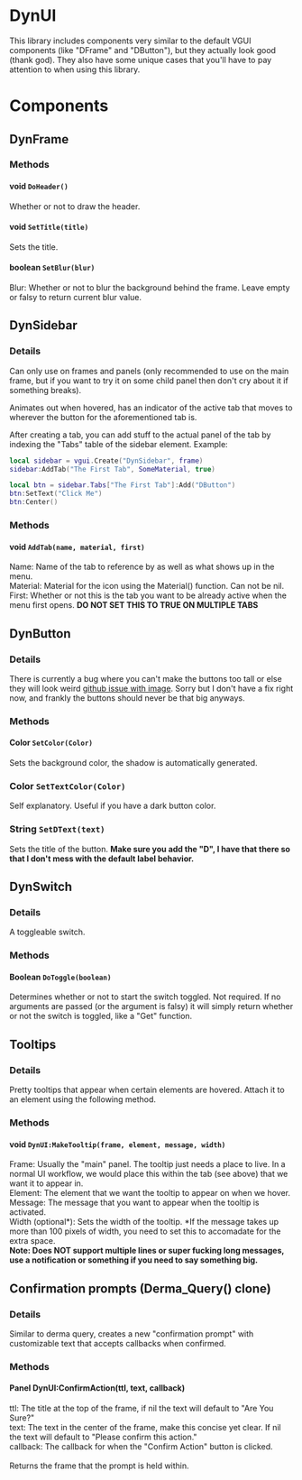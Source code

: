 # DynUI
This library includes components very similar to the default VGUI components (like "DFrame" and "DButton"), but they actually look good (thank god). 
They also have some unique cases that you'll have to pay attention to when using this library.

# Components
## DynFrame
### Methods
#### void `DoHeader()`
Whether or not to draw the header.
#### void `SetTitle(title)`
Sets the title.
#### boolean `SetBlur(blur)`
Blur: Whether or not to blur the background behind the frame. Leave empty or falsy to return current blur value.

## DynSidebar
### Details
Can only use on frames and panels (only recommended to use on the main frame, but if you want to try it on some child panel then don't cry about it if something breaks).

Animates out when hovered, has an indicator of the active tab that moves to wherever the button for the aforementioned tab is.

After creating a tab, you can add stuff to the actual panel of the tab by indexing the "Tabs" table of the sidebar element. Example:
```lua
local sidebar = vgui.Create("DynSidebar", frame)
sidebar:AddTab("The First Tab", SomeMaterial, true)

local btn = sidebar.Tabs["The First Tab"]:Add("DButton")
btn:SetText("Click Me")
btn:Center()
```
### Methods
#### void `AddTab(name, material, first)`
Name: Name of the tab to reference by as well as what shows up in the menu.<br>
Material: Material for the icon using the Material() function. Can not be nil.<br>
First: Whether or not this is the tab you want to be already active when the menu first opens. **DO NOT SET THIS TO TRUE ON MULTIPLE TABS**

## DynButton
### Details
There is currently a bug where you can't make the buttons too tall or else they will look weird [github issue with image](https://github.com/dynamicdevsgmod/DynUI/issues/1). Sorry but I don't have a fix right now, and frankly the buttons should never be that big anyways.

### Methods
#### Color `SetColor(Color)`
Sets the background color, the shadow is automatically generated.
### Color `SetTextColor(Color)`
Self explanatory.  Useful if you have a dark button color.
### String `SetDText(text)`
Sets the title of the button. **Make sure you add the "D", I have that there so that I don't mess with the default label behavior.**

## DynSwitch
### Details
A toggleable switch.

### Methods
#### Boolean `DoToggle(boolean)`
Determines whether or not to start the switch toggled. Not required. If no arguments are passed (or the argument is falsy) it will simply return whether or not
the switch is toggled, like a "Get" function.

## Tooltips
### Details
Pretty tooltips that appear when certain elements are hovered. Attach it to an element using the following method.
### Methods
#### void `DynUI:MakeTooltip(frame, element, message, width)`
Frame: Usually the "main" panel. The tooltip just needs a place to live. In a normal UI workflow, we would place this within the tab (see above) that we want it to appear in. <br>
Element: The element that we want the tooltip to appear on when we hover. <br>
Message: The message that you want to appear when the tooltip is activated. <br>
Width (optional*): Sets the width of the tooltip. *If the message takes up more than 100 pixels of width, you need to set this to accomadate for the extra space. <br>
**Note: Does NOT support multiple lines or super fucking long messages, use a notification or something if you need to say something
big.**

## Confirmation prompts (Derma_Query() clone)
### Details
Similar to derma query, creates a new "confirmation prompt" with customizable text that accepts callbacks when confirmed.
### Methods
#### Panel DynUI:ConfirmAction(ttl, text, callback)
ttl: The title at the top of the frame, if nil the text will default to "Are You Sure?" <br>
text: The text in the center of the frame, make this concise yet clear. If nil the text will default to "Please confirm this action." <br>
callback: The callback for when the "Confirm Action" button is clicked.<br><br>
Returns the frame that the prompt is held within.